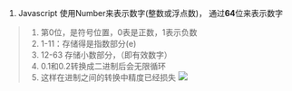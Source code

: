 1. Javascript 使用Number来表示数字(整数或浮点数)， 通过**64**位来表示数字
> 1. 第0位，是符号位置，0表是正数，1表示负数
> 2. 1-11：存储得是指数部分(e)
> 3. 12-63 存储小数部分，（即有效数字）
> 4. 0.1和0.2转换成二进制后会无限循环
> 5. 这样在进制之间的转换中精度已经损失
![](https://p1-jj.byteimg.com/tos-cn-i-t2oaga2asx/gold-user-assets/2018/9/16/165e0eb7f4d6c50f~tplv-t2oaga2asx-zoom-in-crop-mark:1630:0:0:0.awebp)